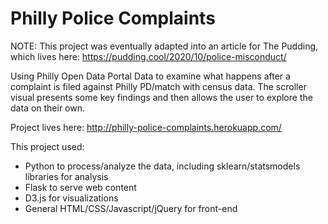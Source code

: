 # Philly Police Complaints

NOTE: This project was eventually adapted into an article for The Pudding, which lives here: https://pudding.cool/2020/10/police-misconduct/

Using Philly Open Data Portal Data to examine what happens after a complaint is filed against Philly PD/match with census data. The scroller visual presents some key findings and then allows the user to explore the data on their own.

Project lives here: http://philly-police-complaints.herokuapp.com/

This project used:
* Python to process/analyze the data, including sklearn/statsmodels libraries for analysis
* Flask to serve web content
* D3.js for visualizations
* General HTML/CSS/Javascript/jQuery for front-end